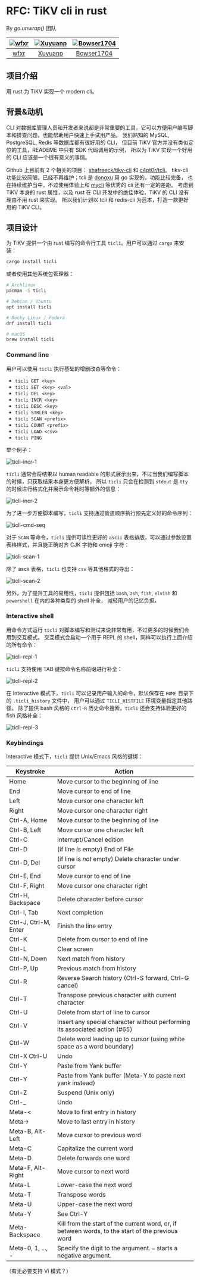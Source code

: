 # RFC: TiKV cli in rust

By *go.unwrap()* 团队

| [![wfxr](https://avatars1.githubusercontent.com/u/6105425?s=72)](https://github.com/wfxr) | [![Xuyuanp](https://avatars.githubusercontent.com/u/2245664?s=72)](https://github.com/xuyuanp) | [![Bowser1704](https://avatars.githubusercontent.com/u/43539191?s=72)](https://github.com/Bowser1704) |
| :---:                                                                                     | :---:                                                                                          | :---:                                                                                                 |
| [wfxr](https://github.com/wfxr)                                                           | [Xuyuanp](https://github.com/xuyuanp)                                                          | [Bowser1704](https://github.com/Bowser1704)                                                           |

## 项目介绍

用 rust 为 TiKV 实现一个 modern cli。

## 背景&动机

CLI 对数据库管理人员和开发者来说都是非常重要的工具，它可以方便用户编写脚本和排查问题，也能帮助用户快速上手试用产品。
我们熟知的 MySQL, PostgreSQL, Redis 等数据库都有很好用的 CLI，
但目前 TiKV 官方并没有类似定位的工具，READEME 中只有 SDK 代码调用的示例，
所以为 TiKV 实现一个好用的 CLI 应该是一个很有意义的事情。

Github 上目前有 2 个相关的项目：
[shafreeck/tikv-cli](https://github.com/shafreeck/tikv-cli) 和 [c4pt0r/tcli](https://github.com/c4pt0r/tcli)。
tikv-cli 功能比较简陋，已经不再维护；tcli 是 [dongxu](https://github.com/c4pt0r) 用 go 实现的，功能比较完备，
也在持续维护当中，不过使用体验上和 [mycli](https://github.com/dbcli/mycli) 等优秀的 cli 还有一定的差距。
考虑到 TiKV 本身的 rust 属性，以及 rust 在 CLI 开发中的绝佳体验，TiKV 的 CLI 没有理由不用 rust 来实现。
所以我们计划以 tcli 和 redis-cli 为蓝本，打造一款更好用的 TiKV CLI。

## 项目设计

为 TiKV 提供一个由 rust 编写的命令行工具 `ticli`。用户可以通过 `cargo` 来安装：

```sh
cargo install ticli
```

或者使用其他系统包管理器：

```sh
# Archlinux
pacman -S ticli

# Debian / Ubuntu
apt install ticli

# Rocky Linux / Fedora
dnf install ticli

# macOS
brew install ticli
```

### Command line

用户可以使用 `ticli` 执行基础的增删改查等命令：

- `ticli GET <key>`
- `ticli SET <key> <val>`
- `ticli DEL <key>`
- `ticli INCR <key>`
- `ticli DESC <key>`
- `ticli STRLEN <key>`
- `ticli SCAN <prefix>`
- `ticli COUNT <prefix>`
- `ticli LOAD <csv>`
- `ticli PING`

举个例子：

![ticli-incr-1](./assets/ticli-incr-1.jpeg)

`ticli` 通常会将结果以 human readable 的形式展示出来，不过当我们编写脚本的时候，只获取结果本身更方便解析，
所以 `ticli` 只会在检测到 `stdout` 是 `tty` 的时候进行格式化并展示命令耗时等额外的信息：

![ticli-incr-2](./assets/ticli-incr-2.jpeg)

为了进一步方便脚本编写，`ticli` 支持通过管道顺序执行预先定义好的命令序列：

![ticli-cmd-seq](./assets/ticli-cmd-seq.jpeg)

对于 `SCAN` 等命令，`ticli` 提供可读性更好的 `ascii`
表格排版，可以通过参数设置表格样式，并且能正确对齐 CJK 字符和 emoji 字符：

![ticli-scan-1](./assets/ticli-scan-1.jpeg)

除了 ascii 表格，`ticli` 也支持 `csv` 等其他格式的导出：

![ticli-scan-2](./assets/ticli-scan-2.jpeg)

另外，为了提升工具的易用性，`ticli` 提供包括 `bash`, `zsh`, `fish`, `elvish` 和 `powershell` 在内的各种类型的 shell 补全，
减轻用户的记忆负担。

### Interactive shell

用命令方式运行 `ticli` 对脚本编写和测试来说非常有用，不过更多的时候我们会用到交互模式。
交互模式会启动一个用于 REPL 的 shell，同样可以执行上面介绍的所有命令：

![ticli-repl-1](./assets/ticli-repl-1.jpeg)

`ticli` 支持使用 TAB 键按命令名称前缀进行补全：

![ticli-repl-2](./assets/ticli-repl-2.jpeg)

在 Interactive 模式下，`ticli` 可以记录用户输入的命令，默认保存在 `HOME` 目录下的 `.ticli_history` 文件中，
用户可以通过 `TICLI_HISTFILE` 环境变量指定其他路径。
除了提供 bash 风格的 `Ctrl-R` 历史命令搜索，`ticli` 还会支持体验更好的 fish 风格补全：

![ticli-repl-3](./assets/ticli-repl-3.jpeg)

### Keybindings
Interactive 模式下，`ticli` 提供 Unix/Emacs 风格的键绑：

| Keystroke             | Action                                                                                           |
| --------------------- | ------------------------------------------------------------------------------------------------ |
| Home                  | Move cursor to the beginning of line                                                             |
| End                   | Move cursor to end of line                                                                       |
| Left                  | Move cursor one character left                                                                   |
| Right                 | Move cursor one character right                                                                  |
| Ctrl-A, Home          | Move cursor to the beginning of line                                                             |
| Ctrl-B, Left          | Move cursor one character left                                                                   |
| Ctrl-C                | Interrupt/Cancel edition                                                                         |
| Ctrl-D                | (if line _is_ empty) End of File                                                                 |
| Ctrl-D, Del           | (if line is _not_ empty) Delete character under cursor                                           |
| Ctrl-E, End           | Move cursor to end of line                                                                       |
| Ctrl-F, Right         | Move cursor one character right                                                                  |
| Ctrl-H, Backspace     | Delete character before cursor                                                                   |
| Ctrl-I, Tab           | Next completion                                                                                  |
| Ctrl-J, Ctrl-M, Enter | Finish the line entry                                                                            |
| Ctrl-K                | Delete from cursor to end of line                                                                |
| Ctrl-L                | Clear screen                                                                                     |
| Ctrl-N, Down          | Next match from history                                                                          |
| Ctrl-P, Up            | Previous match from history                                                                      |
| Ctrl-R                | Reverse Search history (Ctrl-S forward, Ctrl-G cancel)                                           |
| Ctrl-T                | Transpose previous character with current character                                              |
| Ctrl-U                | Delete from start of line to cursor                                                              |
| Ctrl-V                | Insert any special character without performing its associated action (#65)                      |
| Ctrl-W                | Delete word leading up to cursor (using white space as a word boundary)                          |
| Ctrl-X Ctrl-U         | Undo                                                                                             |
| Ctrl-Y                | Paste from Yank buffer                                                                           |
| Ctrl-Y                | Paste from Yank buffer (Meta-Y to paste next yank instead)                                       |
| Ctrl-Z                | Suspend (Unix only)                                                                              |
| Ctrl-\_               | Undo                                                                                             |
| Meta-<                | Move to first entry in history                                                                   |
| Meta->                | Move to last entry in history                                                                    |
| Meta-B, Alt-Left      | Move cursor to previous word                                                                     |
| Meta-C                | Capitalize the current word                                                                      |
| Meta-D                | Delete forwards one word                                                                         |
| Meta-F, Alt-Right     | Move cursor to next word                                                                         |
| Meta-L                | Lower-case the next word                                                                         |
| Meta-T                | Transpose words                                                                                  |
| Meta-U                | Upper-case the next word                                                                         |
| Meta-Y                | See Ctrl-Y                                                                                       |
| Meta-Backspace        | Kill from the start of the current word, or, if between words, to the start of the previous word |
| Meta-0, 1, ..., -     | Specify the digit to the argument. `–` starts a negative argument.                               |

（有无必要支持 Vi 模式？）

